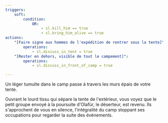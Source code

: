 ```yaml
---
triggers:
    soft:
        condition:
            OR:
                - sl.kill_him == true
                - sl.bring_him_alive == true
actions:
    "[Faire signe aux hommes de l'expédition de rentrer sous la tente]":
        operations:
            - sl.discuss_in_tent = true
    "[Rester en dehors, visible de tout le campement]":
        operations:
            - sl.discuss_in_front_of_camp = true

---
```


Un léger tumulte dans le camp passe à travers les murs épais de votre tente.

Ouvrant le lourd tissu qui sépare la tente de l'extérieur, vous voyez que le petit groupe envoyé à la poursuite d'Olafùr, le déserteur, est revenu. Ils s'approchent de vous en silence, l'intégralité du camp stoppant ses occupations pour regarder la suite des évènements.
